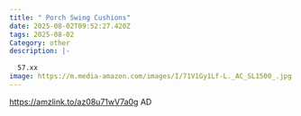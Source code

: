 ```yaml
---
title: " Porch Swing Cushions"
date: 2025-08-02T09:52:27.420Z
tags: 2025-08-02
Category: other
description: |-
  
  57.xx
image: https://m.media-amazon.com/images/I/71V1Gy1Lf-L._AC_SL1500_.jpg
---
```

https://amzlink.to/az08u71wV7a0g
AD